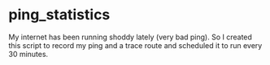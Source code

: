 # ping_statistics
My internet has been running shoddy lately (very bad ping). So I created this script to record my ping and a trace route and scheduled it to run every 30 minutes.
